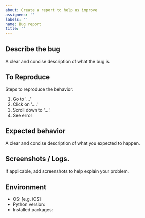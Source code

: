 ```yaml
---
about: Create a report to help us improve
assignees: ''
labels: ''
name: Bug report
title: ''
---
```


## Describe the bug

A clear and concise description of what the bug is.

## To Reproduce

Steps to reproduce the behavior:

1. Go to '...'
1. Click on '....'
1. Scroll down to '....'
1. See error

## Expected behavior

A clear and concise description of what you expected to happen.

## Screenshots / Logs.

If applicable, add screenshots to help explain your problem.

## Environment

- OS: \[e.g. iOS\]
- Python version:
- Installed packages:
